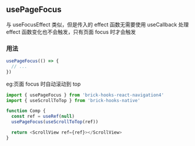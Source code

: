 ## usePageFocus

与 useFocusEffect 类似，但是传入的 effect 函数无需要使用 useCallback 处理 effect 函数变化也不会触发，只有页面 focus 时才会触发

### 用法

```javascript
usePageFocus(() => {
  // ...
})
```

eg:页面 focus 时自动滚动到 top

```javascript
import { usePageFocus } from 'brick-hooks-react-navigation4'
import { useScrollToTop } from 'brick-hooks-native'

function Comp {
  const ref = useRef(null)
  usePageFocus(useScrollToTop(ref))

  return <ScrollView ref={ref}></ScrollView>
}
```
